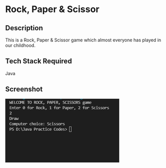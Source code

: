 # Rock, Paper & Scissor
## Description
This is a Rock, Paper & Scissor game which almost everyone has played in our childhood.

## Tech Stack Required
Java
## Screenshot
<img src = " JAVA/Rock, Paper & Scissor/Screenshot (43).png" >
